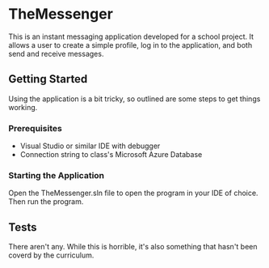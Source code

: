 # TheMessenger
This is an instant messaging application developed for a school project. It allows a user to create a simple profile, log in to the application, and both send and receive messages.

## Getting Started
Using the application is a bit tricky, so outlined are some steps to get things working.

### Prerequisites
* Visual Studio or similar IDE with debugger
* Connection string to class's Microsoft Azure Database

### Starting the Application
Open the TheMessenger.sln file to open the program in your IDE of choice. Then run the program.

## Tests
There aren't any. While this is horrible, it's also something that hasn't been coverd by the curriculum.

